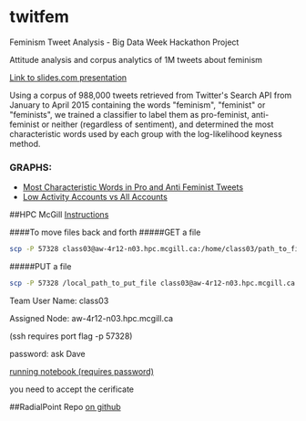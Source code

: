 # twitfem
Feminism Tweet Analysis - Big Data Week Hackathon Project

Attitude analysis and corpus analytics of 1M tweets about feminism

[Link to slides.com presentation](https://slides.com/prooffreader/deck-4/)

Using a corpus of 988,000 tweets retrieved from Twitter's Search API from January to April 2015 containing the words "feminism", "feminist" or "feminists", we trained a classifier to label them as pro-feminist, anti-feminist or neither (regardless of sentiment), and determined the most characteristic words used by each group with the log-likelihood keyness method.


### GRAPHS:
- [Most Characteristic Words in Pro and Anti Feminist Tweets](https://plot.ly/~iamzaf/436/most-characteristic-words-in-pro-and-anti-feminist-tweets/)
- [Low Activity Accounts vs All Accounts](https://plot.ly/~iamzaf/557/low-activity-accounts-vs-all-accounts/)

##HPC McGill
[Instructions](https://www.tinyurl.com/bdw-mcgillhpc)

####To move files back and forth
#####GET a file
```bash
scp -P 57328 class03@aw-4r12-n03.hpc.mcgill.ca:/home/class03/path_to_file /local_path_to_put_file
```
#####PUT a file
```bash
scp -P 57328 /local_path_to_put_file class03@aw-4r12-n03.hpc.mcgill.ca:/home/class03/path_to_file
```
Team User Name: class03

Assigned Node: aw-4r12-n03.hpc.mcgill.ca

(ssh requires port flag -p 57328)

password: ask Dave

[running notebook (requires password)](https://aw-4r12-n03.hpc.mcgill.ca:8088)

you need to accept the cerificate

##RadialPoint Repo
[on github](http://www.github.com/radialpoint/bigdata-week-sentiment)

